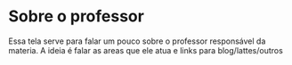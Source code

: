 # Sobre o professor

Essa tela serve para falar um pouco sobre o professor responsável da materia. A ideia é falar as areas que ele atua e links para blog/lattes/outros

